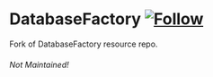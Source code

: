 DatabaseFactory  [![Follow](https://img.shields.io/twitter/follow/MissingClara.svg)](http://twitter.com/intent/user?screen_name=MissingClara)
===

Fork of DatabaseFactory resource repo.

###### Not Maintained!
